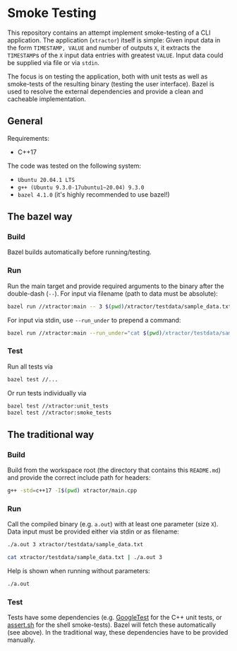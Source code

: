 # Smoke Testing

This repository contains an attempt implement smoke-testing of a CLI application. The application (`xtractor`) itself is simple:
Given input data in the form `TIMESTAMP, VALUE` and number of outputs `X`, it extracts the `TIMESTAMP`s of the `X` input data entries
with greatest `VALUE`. Input data could be supplied via file or via `stdin`.

The focus is on testing the application, both with unit tests as well as smoke-tests of the resulting binary (testing the user interface). Bazel is used
to resolve the external dependencies and provide a clean and cacheable implementation.

## General

Requirements:

* C++17

The code was tested on the following system:

* `Ubuntu 20.04.1 LTS`
* `g++ (Ubuntu 9.3.0-17ubuntu1~20.04) 9.3.0`
* `bazel 4.1.0`  (it's highly recommended to use bazel!)

## The bazel way

### Build

Bazel builds automatically before running/testing.

### Run

Run the main target and provide required arguments to the binary after the double-dash (`--`). For input via filename (path to data must be absolute):

```sh
bazel run //xtractor:main -- 3 $(pwd)/xtractor/testdata/sample_data.txt
```

For input via stdin, use `--run_under` to prepend a command:

```sh
bazel run //xtractor:main --run_under="cat $(pwd)/xtractor/testdata/sample_data.txt |" -- 3
```

### Test

Run all tests via

```sh
bazel test //...
```

Or run tests individually via

```sh
bazel test //xtractor:unit_tests
bazel test //xtractor:smoke_tests
```

## The traditional way

### Build

Build from the workspace root (the directory that contains this `README.md`) and provide the correct include path for headers:

```sh
g++ -std=c++17 -I$(pwd) xtractor/main.cpp
```

### Run

Call the compiled binary (e.g. `a.out`) with at least one parameter (size `X`). Data input must be provided either via stdin or as filename:

```sh
./a.out 3 xtractor/testdata/sample_data.txt
```

```sh
cat xtractor/testdata/sample_data.txt | ./a.out 3
```

Help is shown when running without parameters:

```sh
./a.out
```

### Test

Tests have some dependencies (e.g. [GoogleTest](https://github.com/google/googletest) for the C++ unit tests, or [assert.sh](https://github.com/torokmark/assert.sh) for the shell smoke-tests). Bazel will fetch these automatically (see above). In the traditional way, these dependencies have to be provided manually.
